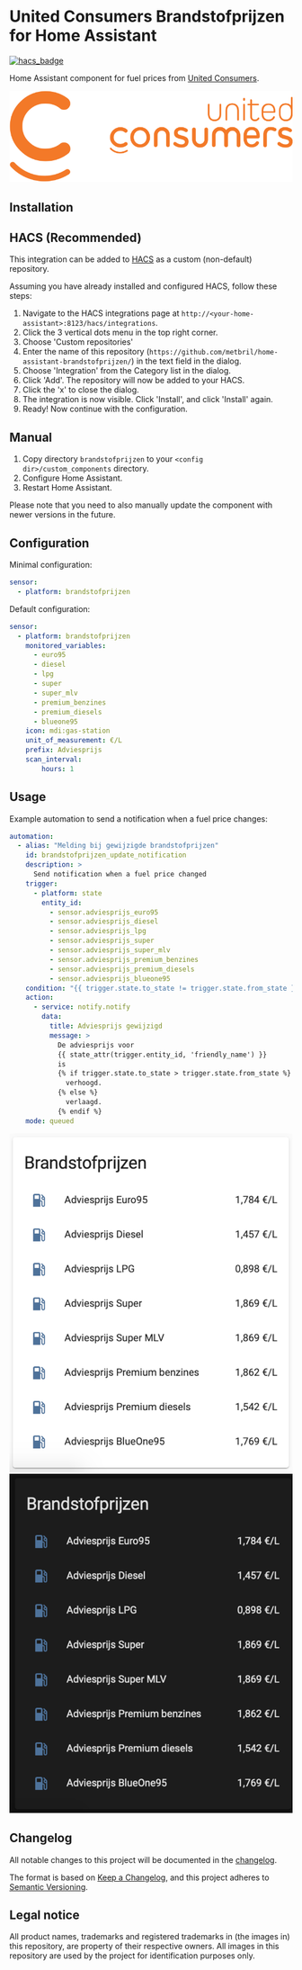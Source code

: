 # United Consumers Brandstofprijzen for Home Assistant

[![hacs_badge](https://img.shields.io/badge/HACS-Custom-orange.svg)](https://github.com/metbril/home-assistant-brandstofprijzen/)

Home Assistant component for fuel prices from [United Consumers](https://www.unitedconsumers.com/brandstofprijzen/).

![](./assets/logo.png)

## Installation

## HACS (Recommended)

This integration can be added to [HACS](https://hacs.xyz/) as a custom (non-default) repository.

Assuming you have already installed and configured HACS, follow these steps:

1. Navigate to the HACS integrations page at `http://<your-home-assistant>:8123/hacs/integrations`.
2. Click the 3 vertical dots menu in the top right corner.
3. Choose 'Custom repositories'
4. Enter the name of this repository (`https://github.com/metbril/home-assistant-brandstofprijzen/`) in the text field in the dialog.
5. Choose 'Integration' from the Category list in the dialog.
6. Click 'Add'. The repository will now be added to your HACS.
7. Click the 'x' to close the dialog.
8. The integration is now visible. Click 'Install', and click 'Install' again.
9. Ready! Now continue with the configuration.

## Manual

1. Copy directory `brandstofprijzen` to your `<config dir>/custom_components` directory.
2. Configure Home Assistant.
3. Restart Home Assistant.

Please note that you need to also manually update the component with newer versions in the future.

## Configuration

Minimal configuration:

```yaml
sensor:
  - platform: brandstofprijzen
```

Default configuration:

```yaml
sensor:
  - platform: brandstofprijzen
    monitored_variables:
      - euro95
      - diesel
      - lpg
      - super
      - super_mlv
      - premium_benzines
      - premium_diesels
      - blueone95
    icon: mdi:gas-station
    unit_of_measurement: €/L
    prefix: Adviesprijs
    scan_interval:
        hours: 1
```

## Usage

Example automation to send a notification when a fuel price changes:

```yaml
automation:
  - alias: "Melding bij gewijzigde brandstofprijzen"
    id: brandstofprijzen_update_notification
    description: >
      Send notification when a fuel price changed
    trigger:
      - platform: state
        entity_id:
          - sensor.adviesprijs_euro95
          - sensor.adviesprijs_diesel
          - sensor.adviesprijs_lpg
          - sensor.adviesprijs_super
          - sensor.adviesprijs_super_mlv
          - sensor.adviesprijs_premium_benzines
          - sensor.adviesprijs_premium_diesels
          - sensor.adviesprijs_blueone95
    condition: "{{ trigger.state.to_state != trigger.state.from_state }}"
    action:
      - service: notify.notify
        data:
          title: Adviesprijs gewijzigd
          message: >
            De adviesprijs voor
            {{ state_attr(trigger.entity_id, 'friendly_name') }}
            is
            {% if trigger.state.to_state > trigger.state.from_state %}
              verhoogd.
            {% else %}
              verlaagd.
            {% endif %}
    mode: queued
```

![](./assets/screenshot-light.png)
![](./assets/screenshot-dark.png)

## Changelog

All notable changes to this project will be documented in the [changelog](./CHANGELOG.md).

The format is based on [Keep a Changelog](https://keepachangelog.com/en/1.0.0/), and this project adheres to [Semantic Versioning](https://semver.org/spec/v2.0.0.html).

## Legal notice

All product names, trademarks and registered trademarks in (the images in) this repository, are property of their respective owners. All images in this repository are used by the project for identification purposes only.
